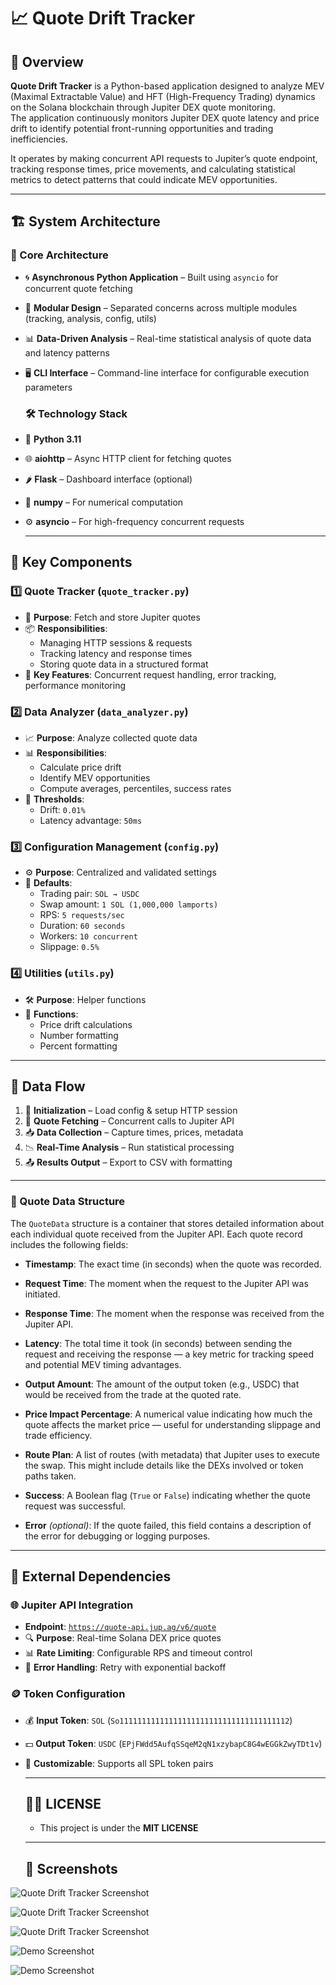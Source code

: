 # 📈 Quote Drift Tracker

## 🧠 Overview

**Quote Drift Tracker** is a Python-based application designed to analyze MEV (Maximal Extractable Value) and HFT (High-Frequency Trading) dynamics on the Solana blockchain through Jupiter DEX quote monitoring.  
The application continuously monitors Jupiter DEX quote latency and price drift to identify potential front-running opportunities and trading inefficiencies.

It operates by making concurrent API requests to Jupiter’s quote endpoint, tracking response times, price movements, and calculating statistical metrics to detect patterns that could indicate MEV opportunities.

---

## 🏗️ System Architecture

### 🔧 Core Architecture
- 🌀 **Asynchronous Python Application** – Built using `asyncio` for concurrent quote fetching  
- 🧩 **Modular Design** – Separated concerns across multiple modules (tracking, analysis, config, utils)  
- 📊 **Data-Driven Analysis** – Real-time statistical analysis of quote data and latency patterns  
- 🖥️ **CLI Interface** – Command-line interface for configurable execution parameters

  ### 🛠️ Technology Stack
- 🐍 **Python 3.11**
- 🌐 **aiohttp** – Async HTTP client for fetching quotes  
- 🌶️ **Flask** – Dashboard interface (optional)  
- 📐 **numpy** – For numerical computation  
- ⚙️ **asyncio** – For high-frequency concurrent requests

  ---

## 🧩 Key Components

### 1️⃣ Quote Tracker (`quote_tracker.py`)
- 🎯 **Purpose**: Fetch and store Jupiter quotes  
- 📦 **Responsibilities**:
  - Managing HTTP sessions & requests  
  - Tracking latency and response times  
  - Storing quote data in a structured format  
- 🌟 **Key Features**: Concurrent request handling, error tracking, performance monitoring  

### 2️⃣ Data Analyzer (`data_analyzer.py`)
- 📈 **Purpose**: Analyze collected quote data  
- 📊 **Responsibilities**:
  - Calculate price drift  
  - Identify MEV opportunities  
  - Compute averages, percentiles, success rates  
- 🧮 **Thresholds**:  
  - Drift: `0.01%`  
  - Latency advantage: `50ms`  

### 3️⃣ Configuration Management (`config.py`)
- ⚙️ **Purpose**: Centralized and validated settings  
- 🧵 **Defaults**:
  - Trading pair: `SOL → USDC`  
  - Swap amount: `1 SOL (1,000,000 lamports)`  
  - RPS: `5 requests/sec`  
  - Duration: `60 seconds`  
  - Workers: `10 concurrent`  
  - Slippage: `0.5%`  

### 4️⃣ Utilities (`utils.py`)
- 🛠️ **Purpose**: Helper functions  
- 🔢 **Functions**:
  - Price drift calculations  
  - Number formatting  
  - Percent formatting  

---

## 🔄 Data Flow

1. 🚀 **Initialization** – Load config & setup HTTP session  
2. 🔁 **Quote Fetching** – Concurrent calls to Jupiter API  
3. 📥 **Data Collection** – Capture times, prices, metadata  
4. 📉 **Real-Time Analysis** – Run statistical processing  
5. 📤 **Results Output** – Export to CSV with formatting  

---

### 🧾 Quote Data Structure

The `QuoteData` structure is a container that stores detailed information about each individual quote received from the Jupiter API. Each quote record includes the following fields:

- **Timestamp**: The exact time (in seconds) when the quote was recorded.

- **Request Time**: The moment when the request to the Jupiter API was initiated.

- **Response Time**: The moment when the response was received from the Jupiter API.

- **Latency**: The total time it took (in seconds) between sending the request and receiving the response — a key metric for tracking speed and potential MEV timing advantages.

- **Output Amount**: The amount of the output token (e.g., USDC) that would be received from the trade at the quoted rate.

- **Price Impact Percentage**: A numerical value indicating how much the quote affects the market price — useful for understanding slippage and trade efficiency.

- **Route Plan**: A list of routes (with metadata) that Jupiter uses to execute the swap. This might include details like the DEXs involved or token paths taken.

- **Success**: A Boolean flag (`True` or `False`) indicating whether the quote request was successful.

- **Error** *(optional)*: If the quote failed, this field contains a description of the error for debugging or logging purposes.


---

## 🔌 External Dependencies

### 🌐 Jupiter API Integration
- **Endpoint**: [`https://quote-api.jup.ag/v6/quote`](https://quote-api.jup.ag/v6/quote)
- 🔍 **Purpose**: Real-time Solana DEX price quotes
- 📊 **Rate Limiting**: Configurable RPS and timeout control
- 🔁 **Error Handling**: Retry with exponential backoff

### 🪙 Token Configuration
- 💰 **Input Token**: `SOL` (`So11111111111111111111111111111111111112`)
- 💵 **Output Token**: `USDC` (`EPjFWdd5AufqSSqeM2qN1xzybapC8G4wEGGkZwyTDt1v`)
- 🧠 **Customizable**: Supports all SPL token pairs

  ---

  ## 🧾📜 LICENSE
  - This project is under the **MIT LICENSE**

  ---

  ## 📸 Screenshots
  
![Quote Drift Tracker Screenshot](https://github.com/btorressz/QuoteDriftTracker/blob/main/quotedrifttracker1.jpg?raw=true)


![Quote Drift Tracker Screenshot](https://github.com/btorressz/QuoteDriftTracker/blob/main/quotedrifttracker2.jpg?raw=true)


![Quote Drift Tracker Screenshot](https://github.com/btorressz/QuoteDriftTracker/blob/main/quotedrifttracker3.jpg?raw=true)



![Demo Screenshot](https://github.com/btorressz/QuoteDriftTracker/blob/main/demoscreenshot1.jpg?raw=true)


![Demo Screenshot](https://github.com/btorressz/QuoteDriftTracker/blob/main/demoscreenshot2.jpg?raw=true)




